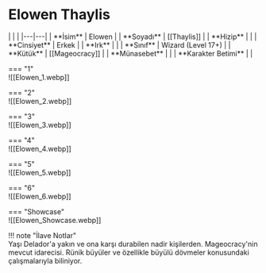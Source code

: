 # Elowen Thaylis  
  
<div class="grid" markdown>  
|  |  |  
|---|---|  
| **İsim** | Elowen |  
| **Soyadı** | [[Thaylis]] |  
| **Hizip** |  |  
| **Cinsiyet** | Erkek |  
| **Irk** |  |  
| **Sınıf** | Wizard (Level 17+) |  
| **Kütük** | [[Mageocracy]] |  
| **Münasebet** |  |  
| **Karakter Betimi** |  |  
  
=== "1"  
	![[Elowen_1.webp]]  
  
=== "2"  
	![[Elowen_2.webp]]  
  
=== "3"  
	![[Elowen_3.webp]]  
  
=== "4"  
	![[Elowen_4.webp]]  
  
=== "5"  
	![[Elowen_5.webp]]  
  
=== "6"  
	![[Elowen_6.webp]]  
  
=== "Showcase"  
	![[Elowen_Showcase.webp]]  
  
</div>  
  
!!! note "İlave Notlar"  
	Yaşı Delador'a yakın ve ona karşı durabilen nadir kişilerden. Mageocracy'nin mevcut idarecisi. Rünik büyüler ve özellikle büyülü dövmeler konusundaki çalışmalarıyla biliniyor.  
